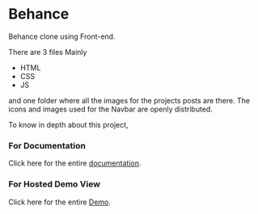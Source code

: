 # Behance
Behance clone using Front-end.

There are 3 files Mainly
* HTML
* CSS
* JS

and one folder where all the images for the projects posts are there.
The icons and images used for the Navbar are openly distributed.

To know in depth about this project,

### For Documentation  
Click here for the entire [documentation](https://docs.google.com/document/d/1el6EiWbpxKhLNGZE5pcwyWYJljzSJg60XzdEs0QmVJU/edit?usp=sharing).

### For Hosted Demo View
Click here for the entire [Demo](https://docs.google.com/document/d/1el6EiWbpxKhLNGZE5pcwyWYJljzSJg60XzdEs0QmVJU/edit?usp=sharing).
